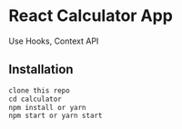 # React Calculator App
Use Hooks, Context API


## Installation

```md
clone this repo
cd calculator
npm install or yarn
npm start or yarn start
```

